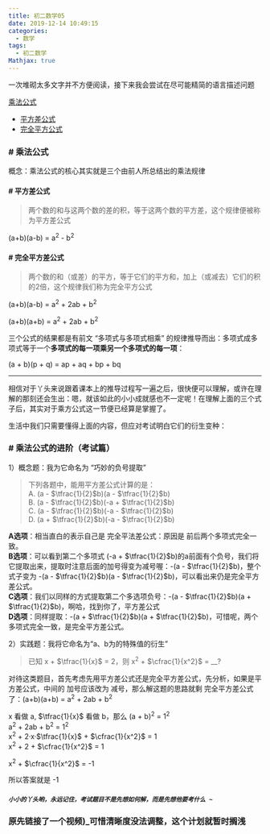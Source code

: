 ```yaml
---
title: 初二数学05
date: 2019-12-14 10:49:15
categories:
  - 数学
tags:
  - 初二数学
Mathjax: true
---
```


一次堆砌太多文字并不方便阅读，接下来我会尝试在尽可能精简的语言描述问题

[乘法公式](#乘法公式)

+ [平方差公式](#平方差公式)
+ [完全平方公式](#完全平方公式)

### \# 乘法公式

概念：乘法公式的核心其实就是三个由前人所总结出的乘法规律

#### \# 平方差公式

>两个数的和与这两个数的差的积，等于这两个数的平方差，这个规律便被称为平方差公式

(a+b)(a-b) = a<sup>2</sup> - b<sup>2</sup>

#### \# 完全平方差公式

> 两个数的和（或差）的平方，等于它们的平方和，加上（或减去）它们的积的2倍，这个规律我们称为完全平方公式

(a+b)(a-b) = a<sup>2</sup> + 2ab + b<sup>2</sup>

(a+b)(a+b) = a<sup>2</sup> + 2ab + b<sup>2</sup>

三个公式的结果都是有前文 “多项式与多项式相乘” 的规律推导而出：多项式成多项式等于一个**多项式的每一项乘另一个多项式的每一项**：

(a + b)(p + q) = ap + aq + bp + bq

---

相信对于丫头来说跟着课本上的推导过程写一遍之后，很快便可以理解，或许在理解的那刻还会生出：嗯，就该如此的小小成就感也不一定呢！在理解上面的三个式子后，其实对于乘方公式这一节便已经算是掌握了。

生活中我们只需要懂得上面的内容，但应对考试明白它们的衍生变种：

### \# 乘法公式的进阶（考试篇）

1）概念题：我为它命名为 “巧妙的负号提取”

> 下列各题中，能用平方差公式计算的是：<br/>
A. (a - $\tfrac{1}{2}$b)(a - $\tfrac{1}{2}$b)<br/>
B. (a - $\tfrac{1}{2}$b)(-a + $\tfrac{1}{2}$b)<br/>
C. (a - $\tfrac{1}{2}$b)(-a - $\tfrac{1}{2}$b)<br/>
D. (a + $\tfrac{1}{2}$b)(-a - $\tfrac{1}{2}$b)

**A选项**：相当直白的表示自己是 完全平法差公式：原因是 前后两个多项式完全一致。<br>
**B选项**：可以看到第二个多项式 (-a + $\tfrac{1}{2}$b)的a前面有个负号，我们将它提取出来，提取时注意后面的加号得变为减号喔：-(a - $\tfrac{1}{2}$b)，整个式子变为 -(a - $\tfrac{1}{2}$b)(a - $\tfrac{1}{2}$b)，可以看出来仍是完全平方差公式。<br>
**C选项**：我们以同样的方式提取第二个多选项负号：-(a - $\tfrac{1}{2}$b)(a + $\tfrac{1}{2}$b)，啊哈，找到你了，平方差公式<br>
**D选项**：同样提取：-(a + $\tfrac{1}{2}$b)(a + $\tfrac{1}{2}$b)，可惜呢，两个多项式完全一致，是完全平方差公式。

2）实践题：我将它命名为“a、b为的特殊值的衍生”

>已知 x + $\tfrac{1}{x}$ = 2，则 x<sup>2</sup> + $\cfrac{1}{x^2}$ = __?

对待这类题目，首先考虑先用平方差公式还是完全平方差公式，先分析，如果是平方差公式，中间的 加号应该改为 减号，那么解这题的思路就剩 完全平方差公式了：(a+b)(a+b) = a<sup>2</sup> + 2ab + b<sup>2</sup><br>

x 看做 a, $\tfrac{1}{x}$ 看做 b，那么 (a + b)<sup>2</sup> = 1<sup>2</sup><br>
a<sup>2</sup> + 2ab + b<sup>2</sup> = 1<sup>2</sup><br/>
x<sup>2</sup> + 2·x·$\tfrac{1}{x}$ + $\cfrac{1}{x^2}$ = 1<br>
x<sup>2</sup> + 2 + $\cfrac{1}{x^2}$ = 1

x<sup>2</sup> + $\cfrac{1}{x^2}$ = -1

所以答案就是 -1

#### ***`小小的丫头哟，永远记住，考试题目不是先想如何解，而是先想他要考什么 ~`***

### 原先链接了一个视频)_可惜清晰度没法调整，这个计划就暂时搁浅
